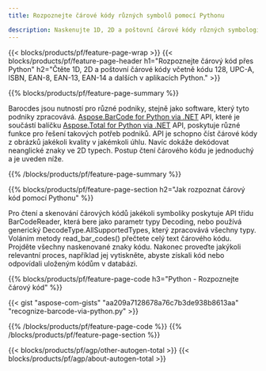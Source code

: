 ```yaml
---
title: Rozpoznejte čárové kódy různých symbolů pomocí Pythonu 

description: Naskenujte 1D, 2D a poštovní čárové kódy různých symbologií včetně 128 a QR v Pythonu pomocí několikařádkového kódu 
---
```


{{< blocks/products/pf/feature-page-wrap >}}
{{< blocks/products/pf/feature-page-header h1="Rozpoznejte čárový kód přes Python" h2="Čtěte 1D, 2D a poštovní čárové kódy včetně kódu 128, UPC-A, ISBN, EAN-8, EAN-13, EAN-14 a dalších v aplikacích Python." >}}

{{% blocks/products/pf/feature-page-summary %}}

Barocdes jsou nutností pro různé podniky, stejně jako software, který tyto podniky zpracovává. [Aspose.BarCode for Python via .NET](https://products.aspose.com/barcode/python-net/) API, které je součástí balíčku [Aspose.Total for Python via .NET](https://products.aspose.com/total/python-net/) API, poskytuje různé funkce pro řešení takových potřeb podniků. API je schopno číst čárové kódy z obrázků jakékoli kvality v jakémkoli úhlu. Navíc dokáže dekódovat neanglické znaky ve 2D typech. Postup čtení čárového kódu je jednoduchý a je uveden níže.

{{% /blocks/products/pf/feature-page-summary  %}}

{{% blocks/products/pf/feature-page-section  h2="Jak rozpoznat čárový kód pomocí Pythonu" %}}

Pro čtení a skenování čárových kódů jakékoli symboliky poskytuje API třídu BarCodeReader, která bere jako parametr typy Decoding, nebo používá generický DecodeType.AllSupportedTypes, který zpracovává všechny typy. Voláním metody read_bar_codes() přečtete celý text čárového kódu. Projděte všechny naskenované znaky kódu. Nakonec proveďte jakýkoli relevantní proces, například jej vytiskněte, abyste získali kód nebo odpovídali uloženým kódům v databázi.

{{% blocks/products/pf/feature-page-code h3="Python - Rozpoznejte čárový kód" %}}

{{< gist "aspose-com-gists" "aa209a7128678a76c7b3de938b8613aa" "recognize-barcode-via-python.py" >}}

{{% /blocks/products/pf/feature-page-code  %}}
{{% /blocks/products/pf/feature-page-section %}}

{{< blocks/products/pf/agp/other-autogen-total >}}
{{< blocks/products/pf/agp/about-autogen-total >}}
